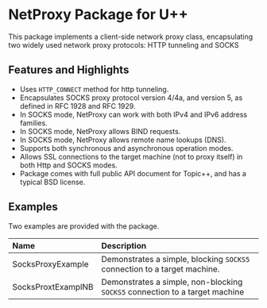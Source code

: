 # NetProxy Package for U++

This package implements a client-side network proxy class, encapsulating two widely used network proxy protocols: HTTP tunneling and SOCKS

## Features and Highlights

- Uses `HTTP_CONNECT` method for http tunneling.
- Encapsulates SOCKS proxy protocol version 4/4a, and version 5, as defined in RFC 1928 and RFC 1929. 
- In SOCKS mode, NetProxy can work with both IPv4 and IPv6 address families.
- In SOCKS mode, NetProxy allows BIND requests.
- In SOCKS mode, NetProxy allows remote name lookups (DNS).
- Supports both synchronous and asynchronous operation modes.
- Allows SSL connections to the target machine (not to proxy itself) in both Http and SOCKS modes.
- Package comes with full public API document for Topic++, and has a typical BSD license.

## Examples

Two examples are provided with the package.

|**Name**            | **Description**                                                             |
|:---                |:---                                                                         |
| SocksProxyExample  | Demonstrates a simple, blocking `SOCKS5` connection to a target machine.    |
| SocksProxtExamplNB | Demonstrates a simple, non-blocking `SOCKS5` connection to a target machine |
